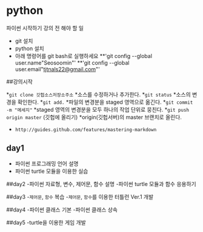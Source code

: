 ﻿# python
파이썬 시작하기 강의 전 해야 할 일

* git 설치
* python 설치
* 아래 명령어를 git bash로 실행하세요
**'git config --global user.name"Seosoomin"'
**'git config --global user.email"tjtnals22@gmail.com"'

##강의시작

*`git clone 깃헙소스저장소주소`
 *소스를 수정하거나 추가한다.
*`git status`
 *소스의 변경을 확인한다.
*`git add.`
 *파일의 변경분을 staged 영역으로 옮긴다.
*`git commit -m "메세지"`
 *staged 영역의 변경분을 모두 하나의 작업 단위로 뭉친다.
*`git push origin master` (깃헙에 올리기)
 *origin(깃헙서버)의 master 브랜치로 올린다.
* `http://guides.github.com/features/mastering-markdown`

## day1
- 파이썬 프로그래밍 언어 설명
- 파이썬 turtle 모듈을 이용한 실습

##day2
-파이썬 자료형, 변수, 제어문, 함수 설명
-파이썬 turtle 모듈과 함수 응용하기

##day3
-`제어문`, `함수` 복습
-`제어문`, `함수`를 이용한 터틀런 Ver.1 개발

##day4
-파이썬 클래스 기본
-파이썬 클래스 상속

##day5
-turtle을 이용한 게임 개발
